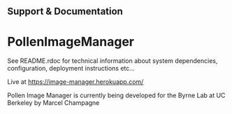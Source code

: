## Support & Documentation

# PollenImageManager

See README.rdoc for technical information about system dependencies, configuration, deployment instructions etc...

Live at https://image-manager.herokuapp.com/

Pollen Image Manager is currently being developed for the Byrne Lab at UC Berkeley by Marcel Champagne
